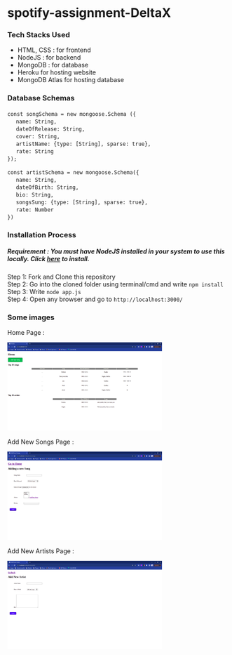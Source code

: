 # spotify-assignment-DeltaX

<h3>Tech Stacks Used</h3>

 - HTML, CSS : for frontend
 - NodeJS : for backend
 - MongoDB : for database
 - Heroku for hosting website
 - MongoDB Atlas for hosting database

### Database Schemas
`const songSchema = new mongoose.Schema ({`\
&nbsp;&nbsp;&nbsp;&nbsp; `name: String,`\
&nbsp;&nbsp;&nbsp;&nbsp; `dateOfRelease: String,`\
&nbsp;&nbsp;&nbsp;&nbsp; `cover: String,`\
&nbsp;&nbsp;&nbsp;&nbsp; `artistName: {type: [String], sparse: true},`\
&nbsp;&nbsp;&nbsp;&nbsp; `rate: String`\
`});`

`const artistSchema = new mongoose.Schema({`\
&nbsp;&nbsp;&nbsp;&nbsp; `name: String,`\
&nbsp;&nbsp;&nbsp;&nbsp; `dateOfBirth: String,`\
&nbsp;&nbsp;&nbsp;&nbsp; `bio: String,`\
&nbsp;&nbsp;&nbsp;&nbsp; `songsSung: {type: [String], sparse: true},`\
&nbsp;&nbsp;&nbsp;&nbsp; `rate: Number`\
`})`

### Installation Process

##### Requirement : You must have NodeJS installed in your system to use this locally. Click <a href="https://nodejs.org/en/download/package-manager/">here</a> to install.

Step 1: Fork and Clone this repository\
Step 2: Go into the cloned folder using terminal/cmd and write `npm install`\
Step 3: Write `node app.js`\
Step 4: Open any browser and go to `http://localhost:3000/` 

### Some images
Home Page :

<img src="/images/home.png" width="70%" height="50%" />

Add New Songs Page :

<img src="/images/addnewsongs.png" width="70%" height="50%" />

Add New Artists Page :

<img src="/images/addnewartists.png" width="70%" height="50%" />

